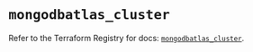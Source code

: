 # `mongodbatlas_cluster`

Refer to the Terraform Registry for docs: [`mongodbatlas_cluster`](https://registry.terraform.io/providers/mongodb/mongodbatlas/1.27.0/docs/resources/cluster).
